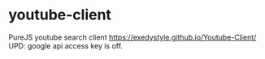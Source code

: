 # youtube-client
PureJS youtube search client
https://exedystyle.github.io/Youtube-Client/
UPD: google api access key is off. 

